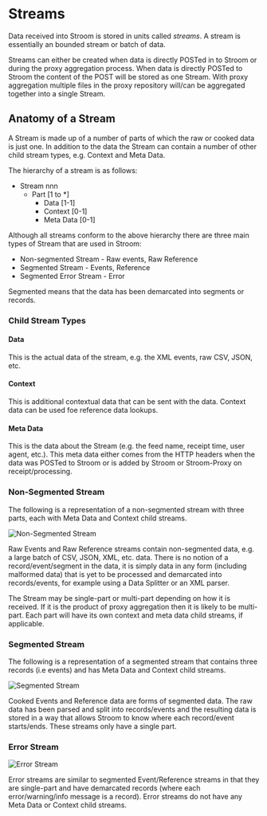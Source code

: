# Streams

Data received into Stroom is stored in units called _streams_.
A stream is essentially an bounded stream or batch of data.

Streams can either be created when data is directly POSTed in to Stroom or during the proxy aggregation process.
When data is directly POSTed to Stroom the content of the POST will be stored as one Stream.
With proxy aggregation multiple files in the proxy repository will/can be aggregated together into a single Stream.

## Anatomy of a Stream

A Stream is made up of a number of parts of which the raw or cooked data is just one.
In addition to the data the Stream can contain a number of other child stream types, e.g. Context and Meta Data.

The hierarchy of a stream is as follows:

* Stream nnn
  * Part [1 to *]
    * Data [1-1]
    * Context [0-1]
    * Meta Data [0-1]

Although all streams conform to the above hierarchy there are three main types of Stream that are used in Stroom:

* Non-segmented Stream - Raw events, Raw Reference
* Segmented Stream - Events, Reference
* Segmented Error Stream - Error

Segmented means that the data has been demarcated into segments or records.

### Child Stream Types

#### Data

This is the actual data of the stream, e.g. the XML events, raw CSV, JSON, etc.

#### Context

This is additional contextual data that can be sent with the data.
Context data can be used foe reference data lookups.

#### Meta Data

This is the data about the Stream (e.g. the feed name, receipt time, user agent, etc.).
This meta data either comes from the HTTP headers when the data was POSTed to Stroom or is added by Stroom or Stroom-Proxy on receipt/processing.

### Non-Segmented Stream

The following is a representation of a non-segmented stream with three parts, each with Meta Data and Context child streams.

![Non-Segmented Stream](http://www.plantuml.com/plantuml/proxy?src=https://raw.githubusercontent.com/gchq/stroom-docs/master/user-guide/concepts/non-segmented-stream.puml&random=2)

Raw Events and Raw Reference streams contain non-segmented data, e.g. a large batch of CSV, JSON, XML, etc. data.
There is no notion of a record/event/segment in the data, it is simply data in any form (including malformed data) that is yet to be processed and demarcated into records/events, for example using a Data Splitter or an XML parser.

The Stream may be single-part or multi-part depending on how it is received.
If it is the product of proxy aggregation then it is likely to be multi-part.
Each part will have its own context and meta data child streams, if applicable.

### Segmented Stream

The following is a representation of a segmented stream that contains three records (i.e events) and has Meta Data and Context child streams.

![Segmented Stream](http://www.plantuml.com/plantuml/proxy?src=https://raw.githubusercontent.com/gchq/stroom-docs/master/user-guide/concepts/segmented-stream.puml&random=2)

Cooked Events and Reference data are forms of segmented data.
The raw data has been parsed and split into records/events and the resulting data is stored in a way that allows Stroom to know where each record/event starts/ends.
These streams only have a single part.

### Error Stream

![Error Stream](http://www.plantuml.com/plantuml/proxy?src=https://raw.githubusercontent.com/gchq/stroom-docs/master/user-guide/concepts/error-stream.puml&random=2)

Error streams are similar to segmented Event/Reference streams in that they are single-part and have demarcated records (where each error/warning/info message is a record).
Error streams do not have any Meta Data or Context child streams.



